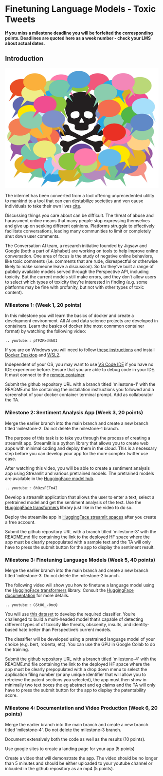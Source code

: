 # Finetuning Language Models - Toxic Tweets

**If you miss a milestone deadline you will be forfeited the corresponding points. Deadlines are quoted here as a week number - check your LMS about actual dates.**

## Introduction

![toxic-comment](images/toxic-comment.jpg)

The internet has been converted from a tool offering unprecedented utility to mankind to a tool that can can destabilize societies and ven cause individuals to take their own lives [cite](https://www.nytimes.com/2018/08/08/technology/personaltech/internet-trolls-comments.html). 

Discussing things you care about can be difficult. The threat of abuse and harassment online means that many people stop expressing themselves and give up on seeking different opinions. Platforms struggle to effectively facilitate conversations, leading many communities to limit or completely shut down user comments.

The Conversation AI team, a research initiative founded by Jigsaw and Google (both a part of Alphabet) are working on tools to help improve online conversation. One area of focus is the study of negative online behaviors, like toxic comments (i.e. comments that are rude, disrespectful or otherwise likely to make someone leave a discussion). So far they’ve built a range of publicly available models served through the Perspective API, including toxicity. But the current models still make errors, and they don’t allow users to select which types of toxicity they’re interested in finding (e.g. some platforms may be fine with profanity, but not with other types of toxic content).


### Milestone 1: (Week 1, 20 points)

In this milestone you will learn the basics of docker and create a development environment. All AI and data science projects are developed in containers. Learn the basics of docker (the most conmmon container format) by watching the following video:

```{eval-rst}
.. youtube:: pTFZFxd4hOI
```

If you are on Windows you will need to follow [these instructions](https://docs.docker.com/desktop/windows/wsl/) and install [Docker Desktop](https://www.docker.com/products/docker-desktop) and [WSL2](https://docs.microsoft.com/en-us/windows/wsl/install-win10). 

Independent of your OS, you may want to use [VS Code IDE](https://code.visualstudio.com/) if you have no IDE experience before. Ensure that you are able to debug code in your IDE. It must connect to the [remote container](https://code.visualstudio.com/docs/remote/remote-overview). 

Submit the github repository URL with a branch titled 'milestone-1' with the README.md file containing the installation instructions you followed and a screenshot of your docker container terminal prompt. Add as collaborator the TA.


### Milestone 2: Sentiment Analysis App (Week 3, 20 points)

Merge the earlier branch into the main branch and create a new branch titled 'milestone-2. Do not delete the milestone-1 branch.

The purpose of this task is to take you through the process of creating a streamlit app. Streamlit is a python library that allows you to create web apps with minimal coding and deploy them in the cloud.  This is a necessary step before you can develop your app for the more complex twitter use case.

After watching this video, you will be able to create a sentiment analysis app using Streamlit and various pretrained models. The pretrained models are available in the [HuggingFace model hub](https://huggingface.co/models).

```{eval-rst}
.. youtube:: 8hOzsFETm4I
```

Develop a streamlit application that allows the user to enter a text, select a pretrained model and get the sentiment analysis of the text. Use the [HuggingFace transformers](https://huggingface.co/transformers/) library just like in the video to do so. 

Deploy the streamlite app in [HuggingFace streamlit spaces](https://huggingface.co/docs/hub/spaces-sdks-streamlit) after you create a free account. 

Submit the github repository URL with a branch titled 'milestone-3' with the README.md file containing the link to the deployed HF space where the app must be clearly prepopulated with a sample text and the TA will only have to press the submit button for the app to display the sentiment result.


### Milestone 3: Finetuning Language Models (Week 5, 40 points)

Merge the earlier branch into the main branch and create a new branch titled 'milestone-3. Do not delete the milestone-2 branch.

The following video will show you how to finetune a language model using the [HuggingFace transformers](https://huggingface.co/transformers/) library. Consult the [HuggingFace documentation](https://huggingface.co/docs/transformers/v4.27.1/en/training#finetune-a-pretrained-model) for more details.

```{eval-rst}
.. youtube:: GSt00_-0ncQ
```

You will use [this dataset](https://www.kaggle.com/c/jigsaw-toxic-comment-classification-challenge) to develop the required classifier.  You’re challenged to build a multi-headed model that’s capable of detecting different types of of toxicity like threats, obscenity, insults, and identity-based hate better than Perspective’s current models. 

The classifier will be developed using a pretrained language model of your choice (e.g. bert, roberta, etc). You can use the GPU in Google Colab to do the training. 

Submit the github repository URL with a branch titled 'milestone-4' with the README.md file containing the link to the deployed HF space where the app must be clearly prepopulated with a drop down menu to select  the application filing number (or any unique identifier that will allow you to retreieve the patent sections you selected), the app must then show in minimally two text boxes the eg abstract and eg claims and the TA will only have to press the submit button for the app to display the patentability score.

### Milestone 4: Documentation and Video Production (Week 6, 20 points)

Merge the earlier branch into the main branch and create a new branch titled 'milestone-4'. Do not delete the milestone-3 branch.

Document extensively both the code as well as the results (10 points). 

Use google sites to create a landing page for your app (5 points)

Create a video that will demonstrate the app. The video should be no longer than 5 minutes and should be either uploaded to your youtube channel or inlcuded in the github repository as an mp4 (5 points).

